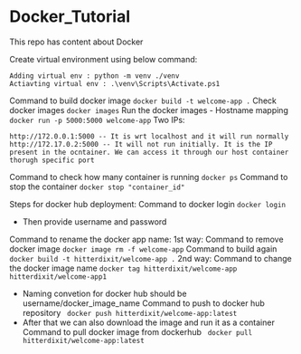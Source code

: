 # Docker_Tutorial
This repo has content about Docker

Create virtual environment using below command:
```
Adding virtual env : python -m venv ./venv
Actiavting virtual env : .\venv\Scripts\Activate.ps1
```
Command to build docker image
```docker build -t welcome-app .```
Check docker images
```docker images```
Run the docker images - Hostname mapping
```docker run -p 5000:5000 welcome-app```
Two IPs: 
```
http://172.0.0.1:5000 -- It is wrt localhost and it will run normally
http://172.17.0.2:5000 -- It will not run initially. It is the IP present in the ocntainer. We can access it through our host container thorugh specific port
```
Command to check how many container is running
```docker ps```
Command to stop the container
```docker stop "container_id"```

Steps for docker hub deployment:
Command to docker login
```docker login```
* Then provide username and password

Command to rename the docker app name:
1st way:
Command to remove docker image
```docker image rm -f welcome-app```
Command to build again
```docker build -t hitterdixit/welcome-app .```
2nd way:
Command to change the docker image name
```docker tag hitterdixit/welcome-app hitterdixit/welcome-app1```
* Naming convetion for docker hub should be username/docker_image_name
Command to push to docker hub repository
``` docker push hitterdixit/welcome-app:latest```
* After that we can also download the image and run it as a container
Command to pull docker image from dockerhub
``` docker pull hitterdixit/welcome-app:latest```